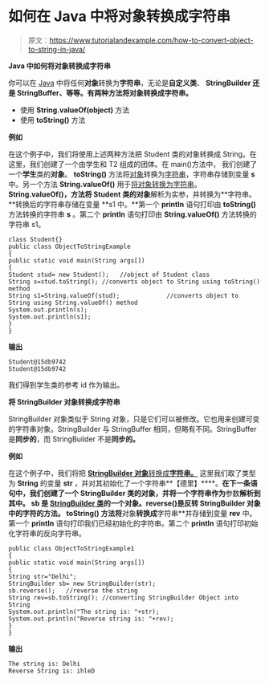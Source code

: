 # 如何在 Java 中将对象转换成字符串

> 原文：<https://www.tutorialandexample.com/how-to-convert-object-to-string-in-java/>

**Java 中如何将对象转换成字符串**

你可以在 [Java](https://www.tutorialandexample.com/java-tutorial) 中将任何**对象**转换为**字符串**，无论是**自定义类**、 **StringBuilder 还是 StringBuffer、**等等。有两种**方法将对象转换成字符串。**

*   使用 **String.valueOf(object)** 方法
*   使用 **toString()** 方法

**例如**

在这个例子中，我们将使用上述两种方法把 Student 类的对象转换成 String。在这里，我们创建了一个由学生和 T2 组成的团体。在 main()方法中，  我们创建了一个**学生**类的**对象**。 **toString()** 方法将[对象](https://www.tutorialandexample.com/how-to-create-an-object-in-java)转换为[字符串](https://www.tutorialandexample.com/how-to-take-string-input-in-java)，字符串存储到变量 **s** 中。另一个方法 **String.valueOf()** 用于[将对象转换为字符串](https://www.tutorialandexample.com/how-to-convert-string-to-object-in-java)。  **String.valueOf()，**方法将 Student 类的**对象**解析为实参，并转换为**字符串。**转换后的字符串存储在变量 **s1 中。**第一个 **println** 语句打印由 **toString()** 方法转换的字符串 **s** 。第二个 **println** 语句打印由 **String.valueOf()** 方法转换的字符串 s1。

```
class Student{}
public class ObjectToStringExample
{
public static void main(String args[])
{
Student stud= new Student();   //object of Student class
String s=stud.toString(); //converts object to String using toString() method
String s1=String.valueOf(stud);             //converts object to String using String.valueOf() method
System.out.println(s);
System.out.println(s1);
}
}
```

**输出**

```
Student@15db9742
Student@15db9742
```

我们得到学生类的参考 id 作为输出。

**将 StringBuilder 对象转换成字符串**

StringBuilder 对象类似于 String 对象，只是它们可以被修改。它也用来创建可变的字符串对象。StringBuilder 与 StringBuffer 相同，但略有不同。StringBuffer 是**同步的**，而 StringBuilder 不是**同步的。**

**例如**

在这个例子中，我们将把 [**StringBuilder 对象**转换成**字符串。**](https://www.tutorialandexample.com/string-vs-stringbuilder) 这里我们取了类型为 **String** 的变量 **str** ，并对其初始化了一个字符串**【德里】****。**在下一条语句中，我们创建了一个 StringBuilder 类的对象，并将一个字符串作为**参数**解析到其中。 **sb** 是 [StringBuilder 类](https://www.tutorialandexample.com/stringbuilder-in-java)的一个对象。reverse()是反转 StringBuilder 对象中的字符的方法。 **toString()** 方法将**对象**转换成**字符串**并存储到变量 **rev** 中。第一个 **println** 语句打印我们已经初始化的字符串。第二个 **println** 语句打印初始化字符串的反向字符串。

```
public class ObjectToStringExample1
{
public static void main(String args[])
{
String str="Delhi";
StringBuilder sb= new StringBuilder(str);
sb.reverse();   //reverse the string
String rev=sb.toString(); //converting StringBuilder Object into String
System.out.println("The string is: "+str);
System.out.println("Reverse string is: "+rev);
}
}
```

**输出**

```
The string is: Delhi
Reverse String is: ihleD
```